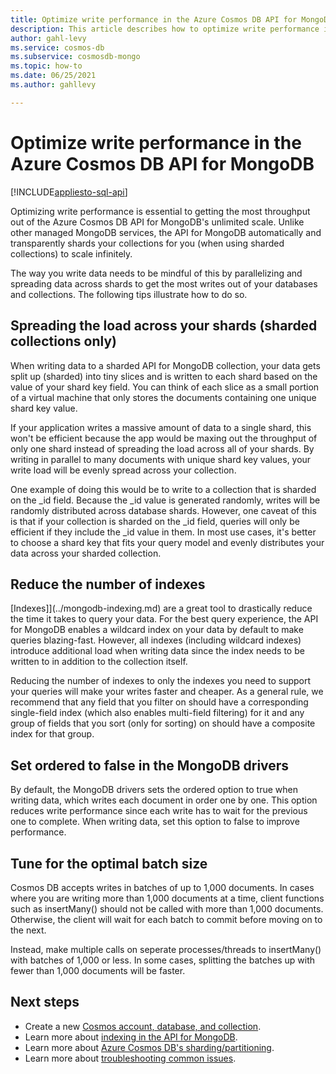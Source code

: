 ```yaml
---
title: Optimize write performance in the Azure Cosmos DB API for MongoDB
description: This article describes how to optimize write performance in the Azure Cosmos DB API for MongoDB to get the most throughput possible for the lowest cost. 
author: gahl-levy
ms.service: cosmos-db
ms.subservice: cosmosdb-mongo
ms.topic: how-to
ms.date: 06/25/2021
ms.author: gahllevy

---
```


# Optimize write performance in the Azure Cosmos DB API for MongoDB
[!INCLUDE[appliesto-sql-api](../includes/appliesto-mongodb-api.md)]

Optimizing write performance is essential to getting the most throughput out of the Azure Cosmos DB API for MongoDB's unlimited scale. Unlike other managed MongoDB services, the API for MongoDB automatically and transparently shards your collections for you (when using sharded collections) to scale infinitely. 

The way you write data needs to be mindful of this by parallelizing and spreading data across shards to get the most writes out of your databases and collections. The following tips illustrate how to do so.

## Spreading the load across your shards (sharded collections only)
When writing data to a sharded API for MongoDB collection, your data gets split up (sharded) into tiny slices and is written to each shard based on the value of your shard key field. You can think of each slice as a small portion of a virtual machine that only stores the documents containing one unique shard key value. 

If your application writes a massive amount of data to a single shard, this won't be efficient because the app would be maxing out the throughput of only one shard instead of spreading the load across all of your shards. By writing in parallel to many documents with unique shard key values, your write load will be evenly spread across your collection.

One example of doing this would be to write to a collection that is sharded on the _id field. Because the _id value is generated randomly, writes will be randomly distributed across database shards. However, one caveat of this is that if your collection is sharded on the _id field, queries will only be efficient if they include the _id value in them. In most use cases, it's better to choose a shard key that fits your query model and evenly distributes your data across your sharded collection. 

## Reduce the number of indexes
[Indexes]](../mongodb-indexing.md) are a great tool to drastically reduce the time it takes to query your data. For the best query experience, the API for MongoDB enables a wildcard index on your data by default to make queries blazing-fast. However, all indexes (including wildcard indexes) introduce additional load when writing data since the index needs to be written to in addition to the collection itself. 

Reducing the number of indexes to only the indexes you need to support your queries will make your writes faster and cheaper. As a general rule, we recommend that any field that you filter on should have a corresponding single-field index (which also enables multi-field filtering) for it and any group of fields that you sort (only for sorting) on should have a composite index for that group. 

## Set ordered to false in the MongoDB drivers
By default, the MongoDB drivers sets the ordered option to true when writing data, which writes each document in order one by one. This option reduces write performance since each write has to wait for the previous one to complete. When writing data, set this option to false to improve performance. 

## Tune for the optimal batch size
Cosmos DB accepts writes in batches of up to 1,000 documents. In cases where you are writing more than 1,000 documents at a time, client functions such as insertMany() should not be called with more than 1,000 documents. Otherwise, the client will wait for each batch to commit before moving on to the next. 

Instead, make multiple calls on seperate processes/threads to insertMany() with batches of 1,000 or less. In some cases, splitting the batches up with fewer than 1,000 documents will be faster.



## Next steps

* Create a new [Cosmos account, database, and collection](../create-cosmosdb-resources-portal.md).
* Learn more about [indexing in the API for MongoDB](../mongodb-indexing.md).
* Learn more about [Azure Cosmos DB's sharding/partitioning](../partitioning-overview.md).
* Learn more about [troubleshooting common issues](../mongodb-troubleshoot.md).


